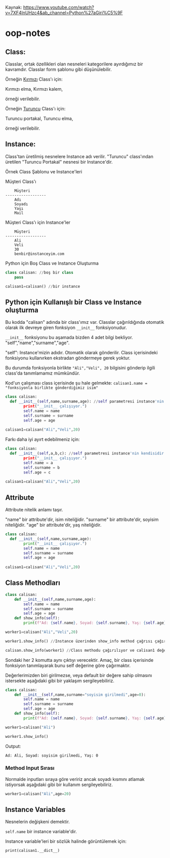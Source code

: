 Kaynak: https://www.youtube.com/watch?v=7XF4lnUHzc4&ab_channel=Python%27aGiri%C5%9F

# oop-notes

<h2>Class:</h2> 

Classlar, ortak özellikleri olan nesneleri kategorilere ayırdığımız bir kavramdır. Classlar form şablonu gibi düşünülebilir.

Örneğin <u>Kırmızı</u> Class'ı için:

Kırmızı elma,
Kırmızı kalem,

örneği verilebilir.

Örneğin <u>Turuncu</u> Class'ı için:

Turuncu portakal,
Turuncu elma,

örneği verilebilir.

<h2>Instance:</h2>

Class'tan üretilmiş nesnelere Instance adı verilir. "Turuncu" class'ından üretilen "Turuncu Portakal" nesnesi bir Instance'dir.

Örnek Class Şablonu ve Instance'leri

Müşteri Class'ı
```
	Müşteri
------------------
	Adı
	Soyadı
	Yaşı
	Mail
```

Müşteri Class'ı için Instance'ler

```
	Müşteri
------------------
	Ali
	Veli
	30
	benbir@instanceyim.com
```

Python için Boş Class ve Instance Oluşturma

```py
class calisan: //boş bir class
	pass

calisan1=calisan() //bir instance
```

<h2>Python için Kullanışlı bir Class ve Instance oluşturma</h2>

Bu kodda "calisan" adında bir class'ımız var. Classlar çağırıldığında otomatik olarak ilk devreye giren fonksiyon  `__init__` fonksiyonudur. 

`__init__` fonksiyonu bu aşamada bizden 4 adet bilgi bekliyor. "self","name","surname","age". 

"self": Instance'mizin adıdır. Otomatik olarak gönderilir. Class içerisindeki fonksiyonu kullanırken ekstradan göndermeye gerek yoktur.

Bu durumda fonksiyonla birlikte `"Ali","Veli", 20` bilgisini gönderip ilgili class'da tanımlamamız mümkündür.

Kod'un çalışması class içerisinde şu hale gelmekte: 
`calisan1.name = "fonksiyonla birlikte gönderdiğimiz isim"` 

```py
class calisan:
  def __init__(self,name,surname,age): //self parametresi instance'nin kendisidir.
		print("__init__ çalışıyor.")
		self.name = name
		self.surname = surname
		self.age = age
		
calisan1=calisan("Ali","Veli",20)
```

Farkı daha iyi ayırt edebilmeniz için:

```py
class calisan:
  def __init__(self,a,b,c): //self parametresi instance'nin kendisidir.
		print("__init__ çalışıyor.")
		self.name = a
		self.surname = b
		self.age = c
		
calisan1=calisan("Ali","Veli",20)
```

<h2>Attribute</h2>

Attribute nitelik anlamı taşır.

"name" bir attribute'dir, isim niteliğidir.
"surname" bir attribute'dir, soyisim niteliğidir.
"age" bir attribute'dir, yaş niteliğidir.

```py
class calisan:
  def __init__(self,name,surname,age):
		print("__init__ çalışıyor.")
		self.name = name
		self.surname = surname
		self.age = age
		
calisan1=calisan("Ali","Veli",20)
```

<h2> Class Methodları </h2>

```py
class calisan:
	def __init__(self,name,surname,age):
		self.name = name
		self.surname = surname
		self.age = age
	def show_info(self):
		print(f"Ad: {self.name}, Soyad: {self.surname}, Yaş: {self.age}")

worker1=calisan("Ali","Veli",20)

worker1.show_info() //Instance üzerinden show_info method çağrısı çağırılıyor.

calisan.show_info(worker1) //Class methodu çağırılıyor ve calisan1 değeri gönderiliyor,	
```

Sondaki her 2 komutta aynı çıktıyı verecektir. Amaç, bir class içerisinde fonksiyon tanımlayarak bunu self değerine göre çağırmaktır.

Değerlerimizden biri girilmezse, veya default bir değere sahip olmasını istersekte aşağıdaki gibi bir yaklaşım sergileyebiliriz.

```py
class calisan:
	def __init__(self,name,surname="soyisim girilmedi",age=0):
		self.name = name
		self.surname = surname
		self.age = age
	def show_info(self):
		print(f"Ad: {self.name}, Soyad: {self.surname}, Yaş: {self.age}")

worker1=calisan("Ali")

worker1.show_info()
```

Output:

```
Ad: Ali, Soyad: soyisim girilmedi, Yaş: 0
```


<h3> Method Input Sırası </h3>

Normalde inputları sıraya göre veririz ancak soyadı kısmını atlamak istiyorsak aşağıdaki gibi bir kullanım sergileyebiliriz.

```py
worker1=calisan("Ali",age=20)
```

<h2> Instance Variables </h2>

Nesnelerin değişkeni demektir.

`self.name` bir instance variable'dir.

Instance variable'leri bir sözlük halinde görüntülemek için:

```
print(calisan1.__dict__)
```
